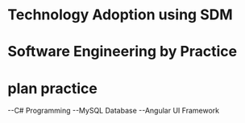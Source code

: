# Technology Adoption using SDM
# Software Engineering by Practice
# plan practice

--C# Programming
--MySQL Database
--Angular UI Framework
